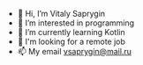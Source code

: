 - 👋 Hi, I’m Vitaly Saprygin
- 👀 I’m interested in programming
- 🌱 I’m currently learning Kotlin
- 💞️ I'm looking for a remote job
- 📫 My email vsaprygin@mail.ru

<!---
Vsaprygin/Vsaprygin is a ✨ special ✨ repository because its `README.md` (this file) appears on your GitHub profile.
You can click the Preview link to take a look at your changes.
--->
